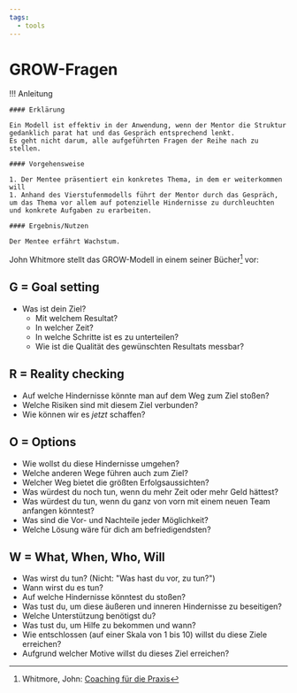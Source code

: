 ```yaml
---
tags:
  - tools
---
```


# GROW-Fragen

!!! Anleitung

    #### Erklärung

    Ein Modell ist effektiv in der Anwendung, wenn der Mentor die Struktur gedanklich parat hat und das Gespräch entsprechend lenkt. 
    Es geht nicht darum, alle aufgeführten Fragen der Reihe nach zu stellen. 

    #### Vorgehensweise

    1. Der Mentee präsentiert ein konkretes Thema, in dem er weiterkommen will
    1. Anhand des Vierstufenmodells führt der Mentor durch das Gespräch, um das Thema vor allem auf potenzielle Hindernisse zu durchleuchten und konkrete Aufgaben zu erarbeiten.

    #### Ergebnis/Nutzen

    Der Mentee erfährt Wachstum.


John Whitmore stellt das GROW-Modell in einem seiner Bücher[^1] vor:


## G = Goal setting

- Was ist dein Ziel?
    - Mit welchem Resultat? 
    - In welcher Zeit?
    - In welche Schritte ist es zu unterteilen?
    - Wie ist die Qualität des gewünschten Resultats messbar?


## R = Reality checking

- Auf welche Hindernisse könnte man auf dem Weg zum Ziel stoßen?
- Welche Risiken sind mit diesem Ziel verbunden?
- Wie können wir es *jetzt* schaffen?


## O = Options

- Wie wollst du diese Hindernisse umgehen?
- Welche anderen Wege führen auch zum Ziel?
- Welcher Weg bietet die größten Erfolgsaussichten?
- Was würdest du noch tun, wenn du mehr Zeit oder mehr Geld hättest?
- Was würdest du tun, wenn du ganz von vorn mit einem neuen Team anfangen könntest?
- Was sind die Vor- und Nachteile jeder Möglichkeit?
- Welche Lösung wäre für dich am befriedigendsten?


## W = What, When, Who, Will

- Was wirst du tun? (Nicht: "Was hast du vor, zu tun?")
- Wann wirst du es tun?
- Auf welche Hindernisse könntest du stoßen?
- Was tust du, um diese äußeren und inneren Hindernisse zu beseitigen?
- Welche Unterstützung benötigst du?
- Was tust du, um Hilfe zu bekommen und wann?
- Wie entschlossen (auf einer Skala von 1 bis 10) willst du diese Ziele erreichen?
- Aufgrund welcher Motive willst du dieses Ziel erreichen?

[^1]: Whitmore, John: [Coaching für die Praxis](https://books.google.de/books/about/Coaching_f%C3%BCr_die_Praxis.htmlMwItSwAACAAJ)
